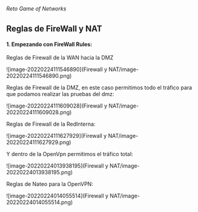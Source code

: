 ###### Reto Game of Networks

## Reglas de FireWall y NAT

#### 1. Empezando con FireWall Rules:

Reglas de Firewall de la WAN hacia la DMZ

![image-20220224111546890](Firewall y NAT/image-20220224111546890.png)

Reglas de Firewall de la DMZ, en este caso permitimos todo el tráfico para que podamos realizar las pruebas del dmz:

![image-20220224111609028](Firewall y NAT/image-20220224111609028.png)

Reglas de Firewall de la RedInterna:

![image-20220224111627929](Firewall y NAT/image-20220224111627929.png)

Y dentro de la OpenVpn permitimos el tráfico total:

![image-20220224013938195](Firewall y NAT/image-20220224013938195.png)

Reglas de Nateo para la OpenVPN:

![image-20220224014055514](Firewall y NAT/image-20220224014055514.png)

